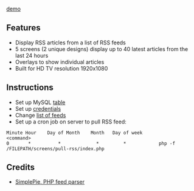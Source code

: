 [demo](http://tbwa.weiwenng.com/)

## Features
- Display RSS articles from a list of RSS feeds
- 5 screens (2 unique designs) display up to 40 latest articles from the last 24 hours
- Overlays to show individual articles
- Built for HD TV resolution 1920x1080

## Instructions
- Set up MySQL [table](table.sql)
- Set up [credentials](dbconfig.php)
- Change [list of feeds](pull-rss/index.php)
- Set up a cron job on server to pull RSS feed:
```
Minute Hour    Day of Month    Month   Day of week                    <command>
0       *          *             *         *            php -f /FILEPATH/screens/pull-rss/index.php

```

## Credits
- [SimplePie, PHP feed parser](http://simplepie.org)
